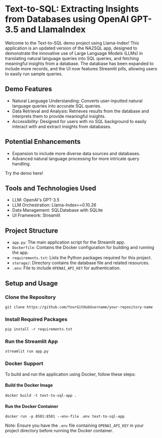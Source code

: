 # Text-to-SQL: Extracting Insights from Databases using OpenAI GPT-3.5 and LlamaIndex
Welcome to the Text-to-SQL demo project using Llama-Index! This application is an updated version of the NA2SQL app, designed to demonstrate the innovative use of Large Language Models (LLMs) in translating natural language queries into SQL queries, and fetching meaningful insights from a database. The database has been expanded to include more records, and the UI now features Streamlit pills, allowing users to easily run sample queries.

## Demo Features
- Natural Language Understanding: Converts user-inputted natural language queries into accurate SQL queries.
- Data Retrieval and Analysis: Retrieves results from the database and interprets them to provide meaningful insights.
- Accessibility: Designed for users with no SQL background to easily interact with and extract insights from databases.

## Potential Enhancements
- Expansion to include more diverse data sources and databases.
- Advanced natural language processing for more intricate query handling.

Try the demo here!

## Tools and Technologies Used
- LLM: OpenAI's GPT-3.5
- LLM Orchestration: Llama-Index==0.10.26
- Data Management: SQLDatabase with SQLite
- UI Framework: Streamlit

## Project Structure
- `app.py`: The main application script for the Streamlit app.
- `Dockerfile`: Contains the Docker configuration for building and running the app.
- `requirements.txt`: Lists the Python packages required for this project.
- `storage/`: Directory contains the database file and related resources.
- `.env`: File to include `OPENAI_API_KEY` for authentication.

## Setup and Usage

### Clone the Repository
```
git clone https://github.com/YourGitHubUsername/your-repository-name
```

### Install Required Packages

```
pip install -r requirements.txt
```

### Run the Streamlit App
```
streamlit run app.py
```

### Docker Support
To build and run the application using Docker, follow these steps:

#### Build the Docker Image
```
docker build -t text-to-sql-app .
```
#### Run the Docker Container
```
docker run -p 8501:8501 --env-file .env text-to-sql-app
```
Note: Ensure you have the `.env` file containing `OPENAI_API_KEY` in your project directory before running the Docker container.

